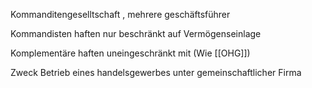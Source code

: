 Kommanditengeselltschaft , mehrere geschäftsführer

Kommandisten haften nur beschränkt auf Vermögenseinlage

Komplementäre haften uneingeschränkt mit (Wie [[OHG]])

Zweck Betrieb eines handelsgewerbes unter gemeinschaftlicher Firma
